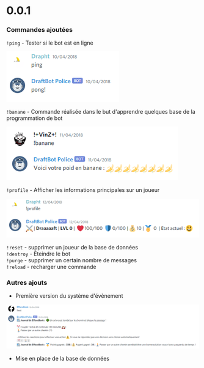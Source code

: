 # 0.0.1

### Commandes ajoutées

`!ping` - Tester si le bot est en ligne

![Eh oui ! DraftBot n&apos;utilisait pas le m&#xEA;me client en 2018](../.gitbook/assets/image%20%286%29.png)

`!banane` - Commande réalisée dans le but d'apprendre quelques base de la programmation de bot

![La commande utilisait un syst&#xE8;me de calcul ultra-pr&#xE9;cis](../.gitbook/assets/image%20%2814%29.png)

`!profile` - Afficher les informations principales sur un joueur

![C&apos;&#xE9;tait pas m&#xE9;ga ouf quand m&#xEA;me](../.gitbook/assets/image%20%2810%29.png)

`!reset`  - supprimer un joueur de la base de données  
`!destroy` - Éteindre le bot   
`!purge` - supprimer un certain nombre de messages  
`!reload` - recharger une commande

### Autres ajouts

* Première version du système d'évènement

![Oui ! il y avais des indications sur les choix !](../.gitbook/assets/image%20%2813%29.png)

* Mise en place de la base de données

